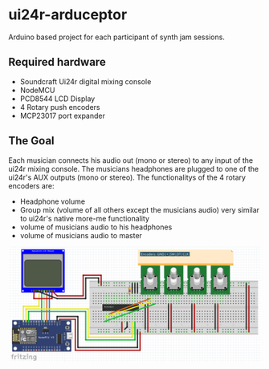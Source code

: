 # ui24r-arduceptor
Arduino based project for each participant of synth jam sessions.

## Required hardware
  * Soundcraft Ui24r digital mixing console
  * NodeMCU
  * PCD8544 LCD Display 
  * 4 Rotary push encoders
  * MCP23017 port expander
  
## The Goal
Each musician connects his audio out (mono or stereo) to any input of the ui24r mixing console. The musicians headphones are plugged to one of the ui24r's AUX outputs (mono or stereo).
The functionalitys of the 4 rotary encoders are:  
  * Headphone volume
  * Group mix (volume of all others except the musicians audio) very similar to ui24r's native more-me functionality
  * volume of musicians audio to his headphones
  * volume of musicians audio to master


![alt text](https://github.com/othmar52/ui24r-arduceptor/blob/master/media/arduceptor-circuit-v1.png?raw=true)
